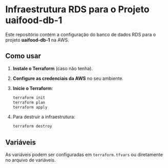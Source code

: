 # Infraestrutura RDS para o Projeto uaifood-db-1

Este repositório contém a configuração do banco de dados RDS para o projeto **uaifood-db-1** na AWS.

## Como usar

1. **Instale o Terraform** (caso não tenha).
2. **Configure as credenciais da AWS** no seu ambiente.
3. **Inicie o Terraform**:

    ```bash
    terraform init
    terraform plan
    terraform apply
    ```

4. Para destruir a infraestrutura:

    ```bash
    terraform destroy
    ```

## Variáveis

As variáveis podem ser configuradas em `terraform.tfvars` ou diretamente no arquivo de variáveis.

